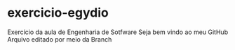 # exercicio-egydio
Exercício da aula de Engenharia de Sotfware
Seja bem vindo ao meu GitHub
Arquivo editado por meio da Branch

